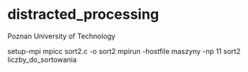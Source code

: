 # distracted_processing
Poznan University of Technology

setup-mpi
mpicc sort2.c -o sort2
mpirun -hostfile maszyny -np 11 sort2 liczby_do_sortowania 
